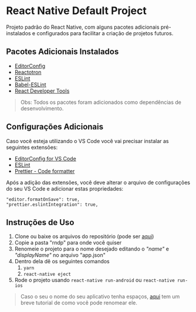 # React Native Default Project

Projeto padrão do React Native, com alguns pacotes adicionais pré-instalados e configurados para facilitar a criação de projetos futuros.

## Pacotes Adicionais Instalados

- [EditorConfig](https://editorconfig.org/)
- [Reactotron](https://github.com/infinitered/reactotron)
- [ESLint](https://eslint.org/)
- [Babel-ESLint](https://github.com/babel/babel-eslint)
- [React Developer Tools](https://github.com/facebook/react-devtools)

> Obs: Todos os pacotes foram adicionados como dependências de desenvolvimento.

## Configurações Adicionais

Caso você esteja utilizando o VS Code você vai precisar instalar as seguintes extensões:

- [EditorConfig for VS Code](https://marketplace.visualstudio.com/items?itemName=EditorConfig.EditorConfig)
- [ESLint](https://marketplace.visualstudio.com/items?itemName=dbaeumer.vscode-eslint)
- [Prettier - Code formatter](https://marketplace.visualstudio.com/items?itemName=esbenp.prettier-vscode)

Após a adição das extensões, você deve alterar o arquivo de configurações do seu VS Code e adicionar estas propriedades:

    "editor.formatOnSave": true,
    "prettier.eslintIntegration": true,

## Instruções de Uso

1.  Clone ou baixe os arquivos do repositório (pode ser [aqui](https://github.com/costadaniel/react-native-default-project/archive/master.zip))
1.  Copie a pasta "rndp" para onde você quiser
1.  Renomeie o projeto para o nome desejado editando o _"name"_ e _"displayName"_ no arquivo "app.json"
1.  Dentro dela dê os seguintes comandos
    1. `yarn`
    1. `react-native eject`
1.  Rode o projeto usando `react-native run-android` ou `react-native run-ios`

> Caso o seu o nome do seu aplicativo tenha espaços, [aqui](https://stackoverflow.com/questions/38548898/how-to-add-space-in-react-native-application-name) tem um breve tutorial de como você pode renomear ele.
